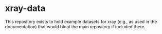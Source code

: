 # xray-data

This repository exists to hold example datasets for xray (e.g., as used in the
documentation) that would bloat the main repository if included there.
